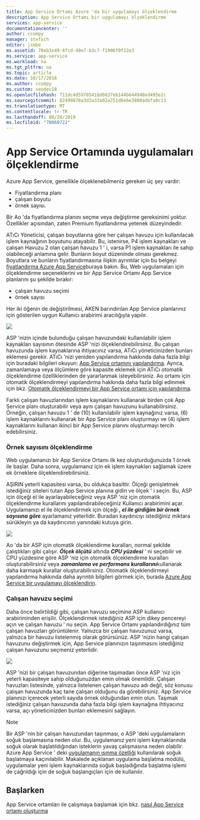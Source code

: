 ```yaml
---
title: App Service Ortamı Azure 'da bir uygulamayı ölçeklendirme
description: App Service Ortamı bir uygulamayı ölçeklendirme
services: app-service
documentationcenter: ''
author: ccompy
manager: stefsch
editor: jimbe
ms.assetid: 78eb1e49-4fcd-49e7-b3c7-f1906f0f22e3
ms.service: app-service
ms.workload: na
ms.tgt_pltfrm: na
ms.topic: article
ms.date: 10/17/2016
ms.author: ccompy
ms.custom: seodec18
ms.openlocfilehash: 711dc4d59785418d6637eb144b644948ed495e2c
ms.sourcegitcommit: 82499878a3d2a33a02a751d6e6e3800adbfa8c13
ms.translationtype: MT
ms.contentlocale: tr-TR
ms.lasthandoff: 08/28/2019
ms.locfileid: "70069722"
---
```

# <a name="scaling-apps-in-an-app-service-environment"></a>App Service Ortamında uygulamaları ölçeklendirme
Azure App Service, genellikle ölçeklenebilmeniz gereken üç şey vardır:

* Fiyatlandırma planı
* çalışan boyutu 
* örnek sayısı.

Bir Ao 'da fiyatlandırma planını seçme veya değiştirme gereksinimi yoktur.  Özellikler açısından, zaten Premium fiyatlandırma yetenek düzeyindedir.  

ATıCı Yöneticisi, çalışan boyutlarına göre her çalışan havuzu için kullanılacak işlem kaynağının boyutunu atayabilir.  Bu, istenirse, P4 işlem kaynakları ve çalışan Havuzu 2 olan çalışan havuzu 1 ' i, varsa P1 işlem kaynakları ile sahip olabileceği anlamına gelir.  Bunların boyut düzeninde olması gerekmez.  Boyutlara ve bunların fiyatlandırmasına ilişkin ayrıntılar için bu belgeyi [fiyatlandırma Azure App Service][AppServicePricing]buraya bakın.  Bu, Web uygulamaları için ölçeklendirme seçeneklerini ve bir App Service Ortamı App Service planlarını şu şekilde bırakır:

* çalışan havuzu seçimi
* örnek sayısı

Her iki öğenin de değiştirilmesi, AKEN barındırılan App Service planlarınız için gösterilen uygun Kullanıcı arabirimi aracılığıyla yapılır.  

![][1]

ASP 'nizin içinde bulunduğu çalışan havuzundaki kullanılabilir işlem kaynakları sayısının ötesinde ASP 'nizi ölçeklendirebilirsiniz.  Bu çalışan havuzunda işlem kaynaklarına ihtiyacınız varsa, ATıCı yöneticinizden bunları eklemesi gerekir.  ATıCı 'nizi yeniden yapılandırma hakkında daha fazla bilgi için buradaki bilgileri okuyun: [App Service ortamını yapılandırma][HowtoConfigureASE].  Ayrıca, zamanlamaya veya ölçümlere göre kapasite eklemek için ATıCı otomatik ölçeklendirme özelliklerinden de yararlanmak isteyebilirsiniz.  Ao ortamı için otomatik ölçeklendirmeyi yapılandırma hakkında daha fazla bilgi edinmek için bkz. [Otomatik ölçeklendirmeyi bir App Service ortamı için yapılandırma][ASEAutoscale].

Farklı çalışan havuzlarından işlem kaynaklarını kullanarak birden çok App Service planı oluşturabilir veya aynı çalışan havuzunu kullanabilirsiniz.  Örneğin, çalışan havuzu 1 ' de (10) kullanılabilir işlem kaynağınız varsa, (6) işlem kaynaklarını kullanarak bir App Service planı oluşturmayı ve (4) işlem kaynaklarını kullanan ikinci bir App Service planını oluşturmayı tercih edebilirsiniz.

### <a name="scaling-the-number-of-instances"></a>Örnek sayısını ölçeklendirme
Web uygulamanızı bir App Service Ortamı ilk kez oluşturduğunuzda 1 örnek ile başlar.  Daha sonra, uygulamanız için ek işlem kaynakları sağlamak üzere ek örneklere ölçeklendirebilirsiniz.   

AŞIRIN yeterli kapasitesi varsa, bu oldukça basittir.  Ölçeği genişletmek istediğiniz siteleri tutan App Service planına gidin ve ölçek ' i seçin.  Bu, ASP için ölçeği el ile ayarlayabileceğiniz veya ASP 'niz için otomatik ölçeklendirme kurallarını yapılandırabileceğiniz Kullanıcı arabirimini açar.  Uygulamanızı el ile ölçeklendirmek için ölçeği ***, el ile girdiğim bir örnek sayısına*** ***göre*** ayarlamanız yeterlidir.  Buradan kaydırıcıyı istediğiniz miktara sürükleyin ya da kaydırıcının yanındaki kutuya girin.  

![][2] 

Ao 'da bir ASP için otomatik ölçeklendirme kuralları, normal şekilde çalıştıkları gibi çalışır.  ***Ölçek ölçütü*** altında ***CPU yüzdesi*** ' ni seçebilir ve CPU yüzdesine göre ASP 'niz için otomatik ölçeklendirme kuralları oluşturabilirsiniz veya ***zamanlama ve performans kurallarını***kullanarak daha karmaşık kurallar oluşturabilirsiniz.  Otomatik ölçeklendirmeyi yapılandırma hakkında daha ayrıntılı bilgileri görmek için, burada [Azure App Service bir uygulamayı ölçeklendirin][AppScale]. 

### <a name="worker-pool-selection"></a>Çalışan havuzu seçimi
Daha önce belirtildiği gibi, çalışan havuzu seçimine ASP kullanıcı arabiriminden erişilir.  Ölçeklendirmek istediğiniz ASP için dikey pencereyi açın ve çalışan havuzu ' nu seçin.  App Service Ortamı yapılandırdığınız tüm çalışan havuzları görüntülenir.  Yalnızca bir çalışan havuzunuz varsa, yalnızca bir havuzu listelenmiş olarak görürsünüz.  ASP 'nizin hangi çalışan havuzunu değiştirmek için, App Service planınızın taşınmasını istediğiniz çalışan havuzunu seçmeniz yeterlidir.  

![][3]

ASP 'nizi bir çalışan havuzundan diğerine taşımadan önce ASP 'niz için yeterli kapasiteye sahip olduğunuzdan emin olmak önemlidir.  Çalışan havuzları listesinde, yalnızca listelenen çalışan havuzu adı değil, söz konusu çalışan havuzunda kaç tane çalışan olduğunu da görebilirsiniz.  App Service planınızı içerecek yeterli sayıda örnek olduğundan emin olun.  Taşımak istediğiniz çalışan havuzunda daha fazla bilgi işlem kaynağına ihtiyacınız varsa, açı yöneticinizden bunları eklemesini sağlayın.  

> [!NOTE]
> Bir ASP 'nin bir çalışan havuzundan taşınması, o ASP 'deki uygulamaların soğuk başlamasına neden olur.  Bu, uygulamanız yeni işlem kaynaklarında soğuk olarak başlatıldığından isteklerin yavaş çalışmasına neden olabilir.  Azure App Service ' deki [uygulamanın ısınma özelliği][AppWarmup] kullanılarak soğuk başlatmaya kaçınılabilir.  Makalede açıklanan uygulama başlatma modülü, uygulamalar yeni işlem kaynaklarında soğuk başladığında başlatma işlemi de çağrıldığı için de soğuk başlangıçları için de kullanılır. 
> 
> 

## <a name="getting-started"></a>Başlarken
App Service ortamları ile çalışmaya başlamak için bkz. [nasıl App Service ortamı oluşturma][HowtoCreateASE]

<!--Image references-->
[1]: ./media/app-service-web-scale-a-web-app-in-an-app-service-environment/aseappscale-aspblade.png
[2]: ./media/app-service-web-scale-a-web-app-in-an-app-service-environment/aseappscale-manualscale.png
[3]: ./media/app-service-web-scale-a-web-app-in-an-app-service-environment/aseappscale-sizescale.png

<!--Links-->
[WhatisASE]: app-service-app-service-environment-intro.md
[ScaleWebapp]: ../manage-scale-up.md
[HowtoCreateASE]: app-service-web-how-to-create-an-app-service-environment.md
[HowtoConfigureASE]: app-service-web-configure-an-app-service-environment.md
[CreateWebappinASE]: app-service-web-how-to-create-a-web-app-in-an-ase.md
[Appserviceplans]: ../overview-hosting-plans.md
[AppServicePricing]: https://azure.microsoft.com/pricing/details/app-service/ 
[ASEAutoscale]: app-service-environment-auto-scale.md
[AppScale]: ../manage-scale-up.md
[AppWarmup]: https://ruslany.net/2015/09/how-to-warm-up-azure-web-app-during-deployment-slots-swap/
